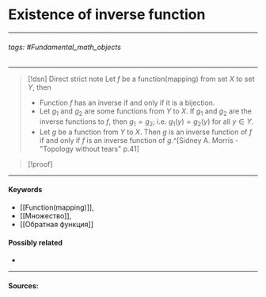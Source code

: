 # Existence of inverse function
***
###### tags: #Fundamental_math_objects 
***
>[!dsn] Direct strict note
>Let $f$ be a function(mapping) from set $X$ to set $Y$, then
>- Function $f$ has an inverse if and only if it is a bijection.
>- Let $g_{1}$ and $g_{2}$ are some functions from $Y$ to $X$. If $g_{1}$ and $g_{2}$ are the inverse functions to $f$, then $g_{1}=g_{2}$; i.e. $g_{1}(y)=g_{2}(y)$ for all $y\in Y$.
>- Let $g$ be a function from $Y$ to $X$. Then $g$ is an inverse function of $f$ if and only if $f$ is an inverse function of $g$.^[Sidney A. Morris - "Topology without tears" p.41]

>[!proof]
>
***
#### Keywords
- [[Function(mapping)]],
- [[Множество]],
- [[Обратная функция]]
#### Possibly related
- 
***
#### Sources: